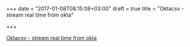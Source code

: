 +++
date = "2017-01-08T08:15:08+03:00"
draft = true
title = "Oktacsv - stream real time from okta"

+++

<p><a href="http://oktaproxy.com/oktacsv.php">Oktacsv - stream real time from okta</a></p>
